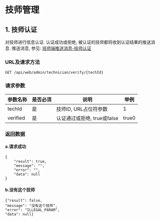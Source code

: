 # 技师管理
## 1. 技师认证
对技师进行信息认证. 认证成功或拒绝, 被认证的技师都将收到认证结果的推送消息. 推送消息,
参见: [技师端推送消息-技师认证](1-7-push.md)
### URL及请求方法
`GET /api/web/admin/technician/verify/{techId}`

### 请求参数

| 参数名称 | 是否必须 | 说明 | 举例 |
| ------ | -------- | ---- | --- |
| techId | 是 | 技师ID, URL占位符参数| 1 |
| verified | 是 | 认证通过或拒绝, true或false | true0 |

### 返回数据

#### a.请求成功

```
{
    "result": true,
    "message": "",
    "error": "",
    "data": null
}
```

#### b.没有这个技师


```
{"result": false,
"message": "没有这个技师",
"error": "ILLEGAL_PARAM",
"data": null}
```